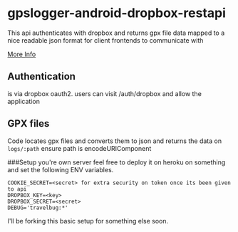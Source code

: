 # gpslogger-android-dropbox-restapi
This api authenticates with dropbox and returns gpx file data mapped to a nice readable json format for client frontends to communicate with

[More Info](https://github.com/mendhak/gpslogger/issues/452)

## Authentication 
is via dropbox oauth2. users can visit /auth/dropbox and allow the application

## GPX files
Code locates gpx files and converts them to json and returns the data on ```logs/:path``` ensure path is encodeURIComponent

###Setup you're own server
feel free to deploy it on heroku on something and set the following ENV variables.
```
COOKIE_SECRET=<secret> for extra security on token once its been given to api
DROPBOX_KEY=<key>
DROPBOX_SECRET=<secret>
DEBUG='travelbug:*'
```

I'll be forking this basic setup for something else soon.
